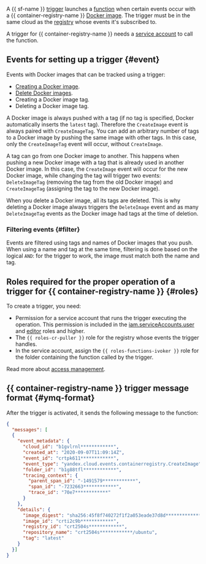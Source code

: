 A {{ sf-name }} [trigger](../../functions/concepts/trigger/index.md) launches a [function](../../functions/concepts/function.md) when certain events occur with a {{ container-registry-name }} [Docker image](../../container-registry/concepts/docker-image.md). The trigger must be in the same cloud as the [registry](../../container-registry/concepts/registry.md) whose events it's subscribed to.

A trigger for {{ container-registry-name }} needs a [service account](../../iam/concepts/users/service-accounts.md) to call the function.

## Events for setting up a trigger {#event}

Events with Docker images that can be tracked using a trigger:
* [Creating a Docker image](../../container-registry/operations/docker-image/docker-image-push.md).
* [Delete Docker images](../../container-registry/operations/docker-image/docker-image-delete.md).
* Creating a Docker image tag.
* Deleting a Docker image tag.

A Docker image is always pushed with a tag (if no tag is specified, Docker automatically inserts the `latest` tag). Therefore the `CreateImage` event is always paired with `CreateImageTag`. You can add an arbitrary number of tags to a Docker image by pushing the same image with other tags. In this case, only the `CreateImageTag` event will occur, without `CreateImage`.

A tag can go from one Docker image to another. This happens when pushing a new Docker image with a tag that is already used in another Docker image. In this case, the `CreateImage` event will occur for the new Docker image, while changing the tag will trigger two events: `DeleteImageTag` (removing the tag from the old Docker image) and `CreateImageTag` (assigning the tag to the new Docker image).

When you delete a Docker image, all its tags are deleted. This is why deleting a Docker image always triggers the `DeleteImage` event and as many `DeleteImageTag` events as the Docker image had tags at the time of deletion.

### Filtering events {#filter}

Events are filtered using tags and names of Docker images that you push. When using a name and tag at the same time, filtering is done based on the logical `AND`: for the trigger to work, the image must match both the name and tag.

## Roles required for the proper operation of a trigger for {{ container-registry-name }} {#roles}

To create a trigger, you need:
* Permission for a service account that runs the trigger executing the operation. This permission is included in the [iam.serviceAccounts.user](../../iam/concepts/access-control/roles.md#sa-user) and [editor](../../iam/concepts/access-control/roles.md#editor) roles and higher.
* The `{{ roles-cr-puller }}` role for the registry whose events the trigger handles.
* In the service account, assign the `{{ roles-functions-ivoker }}` role for the folder containing the function called by the trigger.

Read more about [access management](../../functions/security/index.md).

## {{ container-registry-name }} trigger message format {#ymq-format}

After the trigger is activated, it sends the following message to the function:

```json
{
  "messages": [
  {
    "event_metadata": {
      "cloud_id": "b1gvlrnl************",
      "created_at": "2020-09-07T11:09:14Z",
      "event_id": "crtpk611************",
      "event_type": "yandex.cloud.events.containerregistry.CreateImage",
      "folder_id": "b1g88tfl************",
      "tracing_context": {
        "parent_span_id": "-1491579************",
        "span_id": "-7232663************",
        "trace_id": "70e7************"
      }
    },
    "details": {
      "image_digest": "sha256:45f8f740272f1f2a053eade37d8d************************************",
      "image_id": "crti2c9b************",
      "registry_id": "crt2504s************",
      "repository_name": "crt2504s************/ubuntu",
      "tag": "latest"
    }
  }]
}
